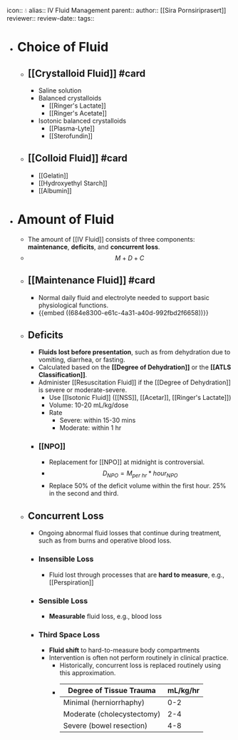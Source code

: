 icon:: 💧
alias:: IV Fluid Management
parent::
author:: [[Sira Pornsiriprasert]] 
reviewer::
review-date::
tags::

- # Choice of Fluid
	- ## [[Crystalloid Fluid]] #card
		- Saline solution
		- Balanced crystalloids
			- [[Ringer's Lactate]]
			- [[Ringer's Acetate]]
		- Isotonic balanced crystalloids
			- [[Plasma-Lyte]]
			- [[Sterofundin]]
	- ## [[Colloid Fluid]] #card
		- [[Gelatin]]
		- [[Hydroxyethyl Starch]]
		- [[Albumin]]
- # Amount of Fluid
	- The amount of [[IV Fluid]] consists of three components: **maintenance**, **deficits**, and **concurrent loss**.
	- $$M + D + C$$
	- ## [[Maintenance Fluid]] #card
		- Normal daily fluid and electrolyte needed to support basic physiological functions.
		- {{embed ((684e8300-e61c-4a31-a40d-992fbd2f6658))}}
	- ## Deficits
		- **Fluids lost before presentation**, such as from dehydration due to vomiting, diarrhea, or fasting.
		- Calculated based on the **[[Degree of Dehydration]]** or the **[[ATLS Classification]]**.
		- Administer [[Resuscitation Fluid]] if the [[Degree of Dehydration]] is severe or moderate-severe.
			- Use [[Isotonic Fluid]] ([[NSS]], [[Acetar]], [[Ringer's Lactate]])
			- Volume: 10-20 mL/kg/dose
			- Rate
				- Severe: within 15-30 mins
				- Moderate: within 1 hr
		- ### [[NPO]]
			- Replacement for [[NPO]] at midnight is controversial.
			- $$D_{NPO} = M_{per\ hr} * hour_{NPO}$$
			- Replace 50% of the deficit volume within the first hour. 25% in the second and third.
	- ## Concurrent Loss
		- Ongoing abnormal fluid losses that continue during treatment, such as from burns and operative blood loss.
		- ### Insensible Loss
			- Fluid lost through processes that are **hard to measure**, e.g., [[Perspiration]]
		- ### Sensible Loss
			- **Measurable** fluid loss, e.g., blood loss
		- ### Third Space Loss
			- **Fluid shift** to hard-to-measure body compartments
			- Intervention is often not perform routinely in clinical practice.
				- Historically, concurrent loss is replaced routinely using this approximation.
				- |Degree of Tissue Trauma|mL/kg/hr|
				  |--|--|
				  |Minimal (herniorrhaphy)|0-2|
				  |Moderate (cholecystectomy)|2-4|
				  |Severe (bowel resection)|4-8|